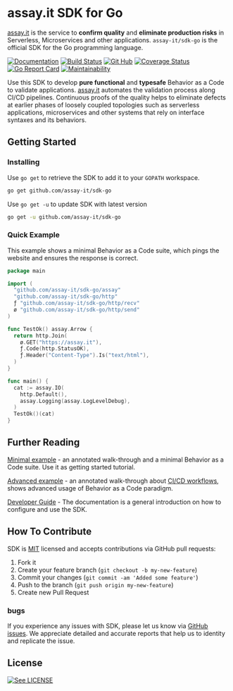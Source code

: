 # assay.it SDK for Go

[assay.it](https://assay.it) is the service to **confirm quality** and **eliminate production risks** in Serverless, Microservices and other applications. `assay-it/sdk-go` is the official SDK for the Go programming language.

[![Documentation](https://pkg.go.dev/badge/github.com/assay-it/sdk-go)](https://pkg.go.dev/github.com/assay-it/sdk-go)
[![Build Status](https://github.com/assay-it/sdk-go/workflows/build/badge.svg)](https://github.com/assay-it/sdk-go/actions/)
[![Git Hub](https://img.shields.io/github/last-commit/assay-it/sdk-go.svg)](http://github.com/assay-it/sdk-go)
[![Coverage Status](https://coveralls.io/repos/github/assay-it/sdk-go/badge.svg?branch=main)](https://coveralls.io/github/assay-it/sdk-go?branch=main)
[![Go Report Card](https://goreportcard.com/badge/github.com/assay-it/sdk-go)](https://goreportcard.com/report/github.com/assay-it/sdk-go)
[![Maintainability](https://api.codeclimate.com/v1/badges/9e6bbe00ab093e5465ff/maintainability)](https://codeclimate.com/github/assay-it/sdk-go/maintainability)


Use this SDK to develop **pure functional** and **typesafe** Behavior as a Code to validate applications. [assay.it](https://assay.it) automates the validation process along CI/CD pipelines. Continuous proofs of the quality helps to eliminate defects at earlier phases of loosely coupled topologies such as serverless applications, microservices and other systems that rely on interface syntaxes and its behaviors.


## Getting Started

### Installing

Use `go get` to retrieve the SDK to add it to your `GOPATH` workspace.

```bash
go get github.com/assay-it/sdk-go
```

Use `go get -u` to update SDK with latest version

```bash
go get -u github.com/assay-it/sdk-go
```

### Quick Example

This example shows a minimal Behavior as a Code suite, which pings the website and ensures the response is correct.

```go
package main

import (
  "github.com/assay-it/sdk-go/assay"
  "github.com/assay-it/sdk-go/http"
  ƒ "github.com/assay-it/sdk-go/http/recv"
  ø "github.com/assay-it/sdk-go/http/send"
)

func TestOk() assay.Arrow {
  return http.Join(
    ø.GET("https://assay.it"),
    ƒ.Code(http.StatusOK),
    ƒ.Header("Content-Type").Is("text/html"),
  )
}

func main() {
  cat := assay.IO(
    http.Default(),
    assay.Logging(assay.LogLevelDebug),
  )
  TestOk()(cat)
}
```

## Further Reading

[Minimal example](https://github.com/assay-it/sample.assay.it) - an annotated walk-through and a minimal Behavior as a Code suite. Use it as getting started tutorial.

[Advanced example](https://github.com/assay-it/example.assay.it) - an annotated walk-through about [CI/CD workflows](https://assay.it/2020/07/01/everything-is-continuos/), shows advanced usage of Behavior as a Code paradigm.

[Developer Guide](https://assay.it/doc/core) - The documentation is a general introduction on how to configure and use the SDK.


## How To Contribute

SDK is [MIT](LICENSE) licensed and accepts contributions via GitHub pull requests:

1. Fork it
2. Create your feature branch (`git checkout -b my-new-feature`)
3. Commit your changes (`git commit -am 'Added some feature'`)
4. Push to the branch (`git push origin my-new-feature`)
5. Create new Pull Request

### bugs

If you experience any issues with SDK, please let us know via [GitHub issues](https://github.com/assay-it/sdk-go/issues). We appreciate detailed and accurate reports that help us to identity and replicate the issue. 


## License

[![See LICENSE](https://img.shields.io/github/license/assay-it/sdk-go.svg?style=for-the-badge)](LICENSE)
